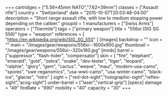 +++
cartridges = ["5.56×45mm NATO","7.62×39mm"]
classes = ["Assault rifle"]
country = "Switzerland"
date = "2015-10-07T20:03:48-04:00"
description = "Short range assault rifle, with low to medium stopping power depending on the caliber."
groupId = 1
manufacturers = ["Swiss Arms"]
operators = ["Thermite"]
tags = ["primary weapon"]
title = "556xi (SIG SG 556)"
type = "weapon"
references = [
  "https://en.wikipedia.org/wiki/SIG_SG_550"
]
[images]
  backdrop = ""
  icon = ""
  main = "/images/gear/weapons/556xi--1600x900.jpg"
  thumbnail = "/images/gear/weapons/556xi--320x180.jpg"
[mods]
  barrel = ["suppressor", "flash-hider", "compensator"]
  skin = [
    "fire",
    "elephant",
    "emerald",
    "gold",
    "zebra",
    "snake",
    "dev-tester",
    "tiger",
    "leopard",
    "ralphie",
    "glory",
    "gem",
    "cactus",
    "weave",
    "maui",
    "modern-usa-camo",
    "spores",
    "swe-reganomics",
    "usa-wwii-camo",
    "usa-winter-camo",
    "black-ice",
    "glacier",
    "nitro"
  ]
  sight = ["red-dot-sight","holographic-sight","reflex-sight","acog-sight"]
  under-barrel = ["laser","vertical-grip"]
[specs]
  damage = "49"
  fireRate = "690"
  mobility = "40"
  capacity = "30"
+++
